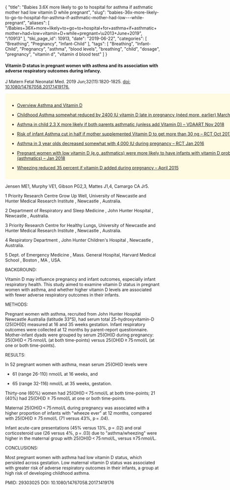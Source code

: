 {
    "title": "Babies 3.6X more likely to go to hospital for asthma if asthmatic mother had low vitamin D while pregnant",
    "slug": "babies-36x-more-likely-to-go-to-hospital-for-asthma-if-asthmatic-mother-had-low---while-pregnant",
    "aliases": [
        "/Babies+36X+more+likely+to+go+to+hospital+for+asthma+if+asthmatic+mother+had+low+vitamin+D+while+pregnant+\u2013+June+2019",
        "/10913"
    ],
    "tiki_page_id": 10913,
    "date": "2019-06-22",
    "categories": [
        "Breathing",
        "Pregnancy",
        "Infant-Child"
    ],
    "tags": [
        "Breathing",
        "Infant-Child",
        "Pregnancy",
        "asthma",
        "blood levels",
        "breathing",
        "child",
        "dosage",
        "pregnancy",
        "vitamin d",
        "vitamin d blood test"
    ]
}


#### Vitamin D status in pregnant women with asthma and its association with adverse respiratory outcomes during infancy.

J Matern Fetal Neonatal Med. 2019 Jun;32(11):1820-1825. [doi: 10.1080/14767058.2017.1419176.](https://doi.org/10.1080/14767058.2017.1419176.)

<div class="border" style="background-color:#FFFAE2;padding:15px;margin:10px 0;border-radius:5px;width:800px">

* [Overview Asthma and Vitamin D](/posts/overview-asthma-and-vitamin-d)

* [Childhood Asthma somewhat reduced by 2400 IU vitamin D late in pregnancy (néed more, earlier) March 2019](/posts/childhood-asthma-somewhat-reduced-by-2400-iu-vitamin-d-late-in-pregnancy-need-more-earlier)

* [Asthma in child 2.3 X more likely if both parents asthmatic (unless add Vitamin D) – VDAART Nov 2018](/posts/asthma-in-child-23-x-more-likely-if-both-parents-asthmatic-unless-add-vitamin-d-vdaart)

* [Risk of infant Asthma cut in half if mother supplemented Vitamin D to get more than 30 ng – RCT Oct 2017](/posts/risk-of-infant-asthma-cut-in-half-if-mother-supplemented-vitamin-d-to-get-more-than-30-ng-rct)

* [Asthma in 3 year olds decreased somewhat with 4,000 IU during pregnancy – RCT Jan 2016](/posts/asthma-in-3-year-olds-decreased-somewhat-with-4000-iu-during-pregnancy-rct)

* [Pregnant women with low vitamin D (e.g. asthmatics) were more likely to have infants with vitamin D problems (asthmatics) – Jan 2018](/posts/pregnant-women-with-low-vitamin-d-eg-asthmatics-were-more-likely-to-have-infants-lems-asthmatics)

* [Wheezing reduced 35 percent if vitamin D added during pregnancy – April 2015](/posts/wheezing-reduced-35-percent-if-vitamin-d-added-during-pregnancy)

</div>

Jensen ME1, Murphy VE1, Gibson PG2,3, Mattes J1,4, Camargo CA Jr5.

1 Priority Research Centre Grow Up Well, University of Newcastle and Hunter Medical Research Institute , Newcastle , Australia.

2 Department of Respiratory and Sleep Medicine , John Hunter Hospital , Newcastle , Australia.

3 Priority Research Centre for Healthy Lungs, University of Newcastle and Hunter Medical Research Institute , Newcastle , Australia.

4 Respiratory Department , John Hunter Children's Hospital , Newcastle , Australia.

5 Dept. of Emergency Medicine , Mass. General Hospital, Harvard Medical School , Boston , MA , USA.

BACKGROUND:

Vitamin D may influence pregnancy and infant outcomes, especially infant respiratory health. This study aimed to examine vitamin D status in pregnant women with asthma, and whether higher vitamin D levels are associated with fewer adverse respiratory outcomes in their infants.

METHODS:

Pregnant women with asthma, recruited from John Hunter Hospital Newcastle Australia (latitude 33°S), had serum total 25-hydroxyvitamin-D (25(OH)D) measured at 16 and 35 weeks gestation. Infant respiratory outcomes were collected at 12 months by parent-report questionnaire. Mother-infant dyads were grouped by serum 25(OH)D during pregnancy: 25(OH)D < 75 nmol/L (at both time-points) versus 25(OH)D ≥ 75 nmol/L (at one or both time-points).

RESULTS:

In 52 pregnant women with asthma, mean serum 25(OH)D levels were 

* 61 (range 26-110) nmol/L at 16 weeks, and 

* 65 (range 32-116) nmol/L at 35 weeks, gestation. 

Thirty-one (60%) women had 25(OH)D < 75 nmol/L at both time-points; 21 (40%) had 25(OH)D ≥ 75 nmol/L at one or both time-points. 

Maternal 25(OH)D < 75 nmol/L during pregnancy was associated with a higher proportion of infants with "wheeze ever" at 12 months, compared with 25(OH)D ≥ 75 nmol/L (71 versus 43%, p = .04). 

Infant acute-care presentations (45% versus 13%, p = .02) and oral corticosteroid use (26 versus 4%, p = .03) due to "asthma/wheezing" were higher in the maternal group with 25(OH)D < 75 nmol/L, versus ≥75 nmol/L.

CONCLUSIONS:

Most pregnant women with asthma had low vitamin D status, which persisted across gestation. Low maternal vitamin D status was associated with greater risk of adverse respiratory outcomes in their infants, a group at high risk of developing childhood asthma.

PMID: 29303025 DOI: 10.1080/14767058.2017.1419176